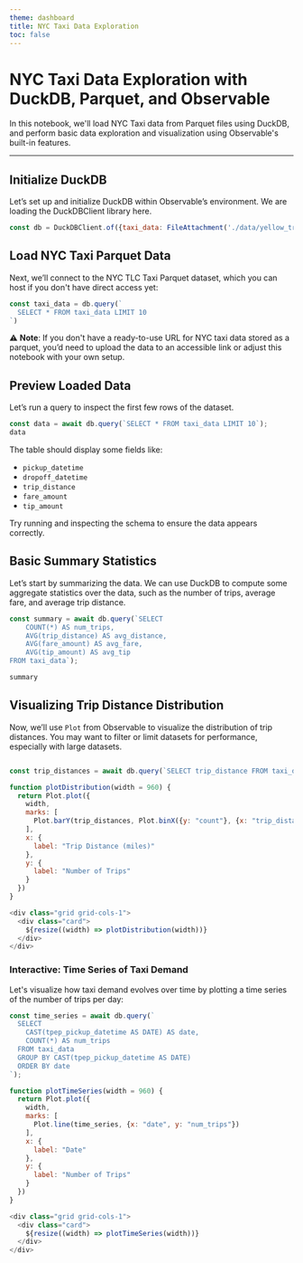 ```yaml
---
theme: dashboard
title: NYC Taxi Data Exploration
toc: false
---
```


# NYC Taxi Data Exploration with DuckDB, Parquet, and Observable

In this notebook, we'll load NYC Taxi data from Parquet files using DuckDB, and perform basic data exploration and visualization using Observable's built-in features.

---

## Initialize DuckDB

Let’s set up and initialize DuckDB within Observable’s environment. We are loading the DuckDBClient library here.

```js
const db = DuckDBClient.of({taxi_data: FileAttachment('./data/yellow_tripdata_2024-01.parquet')});
```

## Load NYC Taxi Parquet Data

Next, we’ll connect to the NYC TLC Taxi Parquet dataset, which you can host if you don't have direct access yet:

```js
const taxi_data = db.query(`
  SELECT * FROM taxi_data LIMIT 10
`)
```

⚠️ **Note**: If you don't have a ready-to-use URL for NYC taxi data stored as a parquet, you’d need to upload the data to an accessible link or adjust this notebook with your own setup.

## Preview Loaded Data

Let’s run a query to inspect the first few rows of the dataset.

```js
const data = await db.query(`SELECT * FROM taxi_data LIMIT 10`);
data
```

The table should display some fields like:
- `pickup_datetime`
- `dropoff_datetime`
- `trip_distance`
- `fare_amount`
- `tip_amount`

Try running and inspecting the schema to ensure the data appears correctly.

## Basic Summary Statistics

Let’s start by summarizing the data. We can use DuckDB to compute some aggregate statistics over the data, such as the number of trips, average fare, and average trip distance.

```js
const summary = await db.query(`SELECT 
    COUNT(*) AS num_trips, 
    AVG(trip_distance) AS avg_distance, 
    AVG(fare_amount) AS avg_fare, 
    AVG(tip_amount) AS avg_tip 
FROM taxi_data`);

summary
```

## Visualizing Trip Distance Distribution

Now, we’ll use `Plot` from Observable to visualize the distribution of trip distances. You may want to filter or limit datasets for performance, especially with large datasets.

```js

const trip_distances = await db.query(`SELECT trip_distance FROM taxi_data WHERE trip_distance < 20 LIMIT 10000`);

function plotDistribution(width = 960) {
  return Plot.plot({
    width,
    marks: [
      Plot.barY(trip_distances, Plot.binX({y: "count"}, {x: "trip_distance", thresholds: 20}))
    ],
    x: {
      label: "Trip Distance (miles)"
    },
    y: {
      label: "Number of Trips"
    }
  })
}

<div class="grid grid-cols-1">
  <div class="card">
    ${resize((width) => plotDistribution(width))}
  </div>
</div>
```

### Interactive: Time Series of Taxi Demand

Let's visualize how taxi demand evolves over time by plotting a time series of the number of trips per day:

```js
const time_series = await db.query(`
  SELECT 
    CAST(tpep_pickup_datetime AS DATE) AS date, 
    COUNT(*) AS num_trips 
  FROM taxi_data 
  GROUP BY CAST(tpep_pickup_datetime AS DATE) 
  ORDER BY date
`);

function plotTimeSeries(width = 960) {
  return Plot.plot({
    width,
    marks: [
      Plot.line(time_series, {x: "date", y: "num_trips"})
    ],
    x: {
      label: "Date"
    },
    y: {
      label: "Number of Trips"
    }
  })
}

<div class="grid grid-cols-1">
  <div class="card">
    ${resize((width) => plotTimeSeries(width))}
  </div>
</div>
```
